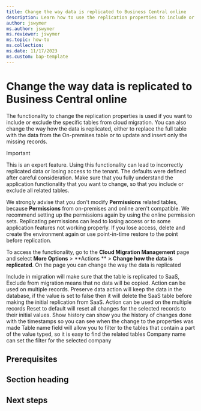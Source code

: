 ```yaml
---
title: Change the way data is replicated to Business Central online
description: Learn how to use the replication properties to include or exclude specific tables from cloud migration.
author: jswymer
ms.author: jswymer
ms.reviewer: jswymer
ms.topic: how-to 
ms.collection: 
ms.date: 11/17/2023
ms.custom: bap-template 
---
```


# Change the way data is replicated to Business Central online

The functionality to change the replication properties is used if you want to include or exclude the specific tables from cloud migration. You can also change the way how the data is replicated, either to replace the full table with the data from the On-premises table or to update and insert only the missing records.

> [!IMPORTANT]
> This is an expert feature. Using this functionality can lead to incorrectly replicated data or losing access to the tenant. The defaults were defined after careful consideration. Make sure that you fully understand the application functionality that you want to change, so that you include or exclude all related tables. 
> 
> We strongly advise that you don't modify **Permissions** related tables, because **Permissions** from on-premises and online aren't compatible. We recommend setting up the permissions again by using the online permission sets. Replicating permissions can lead to losing access or to some application features not working properly. If you lose access, delete and create the environment again or use point-in-time restore to the point before replication.

To access the functionality, go to the **Cloud Migration Management** page and select **More Options** > **Actions ** > **Change how the data is replicated**.
On the page you can change the way the data is replicated
 

Include in migration will make sure that the table is replicated to SaaS, Exclude from migration means that no data will be copied. Action can be used on multiple records. 
Preserve data action will keep the data in the database, if the value is set to false then it will delete the SaaS table before making the initial replication from SaaS. Action can be used on the multiple records
Reset to default will reset all changes for the selected records to their initial values. 
Show history can show you the history of changes done with the timestamps so you can see when the change to the properties was made
Table name field will allow you to filter to the tables that contain a part of the value typed, so it is easy to find the related tables
Company name can set the filter for the selected company

## Prerequisites

<!--add your content here-->

<!--H2s. Required. A how-to article explains how to do a task. The bulk of each H2 should be a procedure.-->
## Section heading

<!--Intro paragraph-->
<!--Step 1-->
<!--Step 2-->
<!--Step n-->

<!--Next steps. Optional. Provide no more than three next steps. Include some context so the customer can determine why they would click the link.-->
## Next steps

<!--Remove all the comments in this template before you sign-off or merge to the main branch.-->
